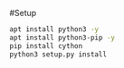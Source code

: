 #Setup
```bash
apt install python3 -y
apt install python3-pip -y
pip install cython
python3 setup.py install
```
